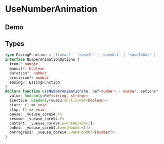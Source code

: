 # UseNumberAnimation

## Demo

<demo vue="./demos/use-number-animation.vue" title="UseNumberAnimation" />

## Types

```ts
type EasingFunction = 'linear' | 'easeIn' | 'easeOut' | 'easeInOut' | ((t: number) => number)
interface NumberAnimationOptions {
  from?: number
  manual?: boolean
  duration?: number
  precision?: number
  easing?: EasingFunction
}
declare function useNumberAnimation(to: Ref<number> | number, options?: NumberAnimationOptions): {
  value: Readonly<Ref<string, string>>
  isActive: Readonly<vue53.ShallowRef<boolean>>
  start: () => void
  stop: () => void
  pause: _vueuse_core54.Fn
  resume: _vueuse_core54.Fn
  onStart: _vueuse_core54.EventHookOn<[]>
  onEnd: _vueuse_core54.EventHookOn<[]>
  onProgress: _vueuse_core54.EventHookOn<[number]>
}
```
